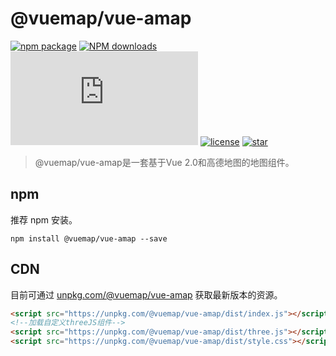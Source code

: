 # @vuemap/vue-amap
[![npm package](https://img.shields.io/npm/v/@vuemap/vue-amap.svg)](https://www.npmjs.org/package/@vuemap/vue-amap)
[![NPM downloads](http://img.shields.io/npm/dm/@vuemap/vue-amap.svg)](https://npmjs.org/package/@vuemap/vue-amap)
![JS gzip size](http://img.badgesize.io/https://unpkg.com/@vuemap/vue-amap/dist/index.js?compression=gzip&label=gzip%20size:%20JS)
[![license](https://img.shields.io/github/license/elemefe/vue-amap.svg?style=flat-square)](https://github.com/ElemeFE/vue-amap)
[![star](https://gitee.com/guyangyang/vue-amap/badge/star.svg?theme=dark)](https://gitee.com/guyangyang/vue-amap/stargazers)

> @vuemap/vue-amap是一套基于Vue 2.0和高德地图的地图组件。

## npm

推荐 npm 安装。

```
npm install @vuemap/vue-amap --save
```

## CDN

目前可通过 [unpkg.com/@vuemap/vue-amap](https://unpkg.com/@vuemap/vue-amap/dist/index.js) 获取最新版本的资源。

```html
<script src="https://unpkg.com/@vuemap/vue-amap/dist/index.js"></script>
<!--加载自定义threeJS组件-->
<script src="https://unpkg.com/@vuemap/vue-amap/dist/three.js"></script>
<script src="https://unpkg.com/@vuemap/vue-amap/dist/style.css"></script>
```
